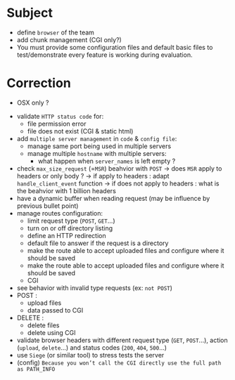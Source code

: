 # Subject

* define `browser` of the team
* add chunk management (CGI only?)
* You must provide some configuration files and default basic files to test/demonstrate
every feature is working during evaluation.


# Correction

* OSX only ?
<!-- * make sure we always remove request fd from epoll list when an error occured: -->
<!-- 	add `this->Close(request_fd)` inside `send_error_page` function() -->
<!-- * add error management when opening HTTP error HTML templates -->
<!-- * manage return value for `send` in `send_content_to_request` -->
<!-- * add  `this->Close(request_fd)` in `send_content_to_request` -->
<!-- * what are `compilation re-link issues` ? -->
* validate `HTTP status code` for:
  - file permission error
  - file does not exist (CGI & static html)
* add `multiple server management` in `code` & `config file`:
  - manage same port being used in multiple servers
  - manage multiple `hostname` with multiple servers:
	  - what happen when `server_names` is left empty ?
* check `max_size_request` (=`MSR`) beahvior with `POST`
  -> does `MSR` apply to headers or only body ?
	  -> if apply to headers : adapt `handle_client_event` function
	  -> if does not apply to headers : what is the beahvior with 1 billion headers
* have a dynamic buffer when reading request (may be influence by previous bullet point)
* manage routes configuration:
  <!-- - add alterntaives directories for specific routes -->
  - limit request type (`POST`, `GET`...)
  - turn on or off directory listing
  - define an HTTP redirection
  - default file to answer if the request is a directory
  - make the route able to accept uploaded files and configure where it should
be saved
  - make the route able to accept uploaded files and configure where it should
be saved
  - CGI
* see behavior with invalid type requests (ex: `not POST`)
* POST :
  - upload files
  - data passed to CGI
* DELETE :
  - delete files
  - delete using CGI
* validate browser headers with different request type (`GET`, `POST`...), action (`upload`, `delete`...) and status codes (`200`, `404`, `500`...)
* use `Siege` (or similar tool) to stress tests the server
* (config) `Because you won’t call the CGI directly use the full path as PATH_INFO`
